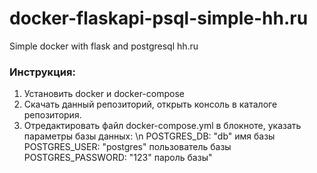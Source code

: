 # docker-flaskapi-psql-simple-hh.ru
Simple docker with flask and postgresql hh.ru

### Инструкция:

1. Установить docker и docker-compose
2. Скачать данный репозиторий, открыть консоль в каталоге репозитория.
3. Отредактировать файл docker-compose.yml в блокноте, указать параметры базы данных:
   \n POSTGRES_DB: "db" имя базы
   POSTGRES_USER: "postgres" пользователь базы
   POSTGRES_PASSWORD: "123"  пароль базы"

